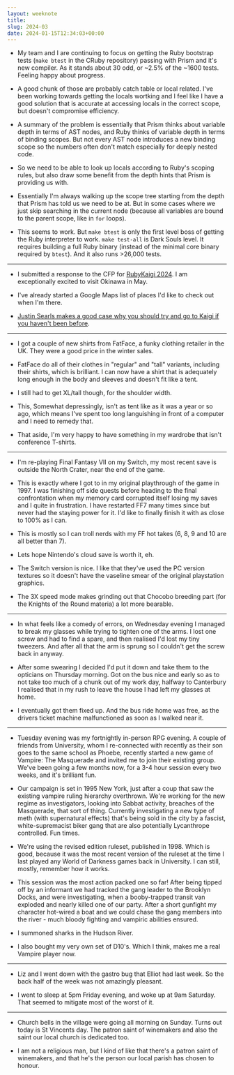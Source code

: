 ```yaml
---
layout: weeknote
title:
slug: 2024-03
date: 2024-01-15T12:34:03+00:00
---
```


- My team and I are continuing to focus on getting the Ruby bootstrap tests
  (`make btest` in the CRuby repository) passing with Prism and it's new
  compiler. As it stands about 30 odd, or ~2.5% of the ~1600 tests. Feeling
  happy about progress.
  
- A good chunk of those are probably catch table or local related. I've been
  working towards getting the locals wortking and I feel like I have a good
  solution that is accurate at accessing locals in the correct scope, but
  doesn't compromise efficiency.
  
- A summary of the problem is essentially that Prism thinks about variable depth
  in terms of AST nodes, and Ruby thinks of variable depth in terms of binding
  scopes. But not every AST node introduces a new binding scope so the numbers
  often don't match especially for deeply nested code.
  
- So we need to be able to look up locals according to Ruby's scoping rules, but
  also draw some benefit from the depth hints that Prism is providing us with.
  
- Essentially I'm always walking up the scope tree starting from the depth that
  Prism has told us we need to be at. But in some cases where we just skip
  searching in the current node (because all variables are bound to the parent
  scope, like in `for` loops).
  
- This seems to work. But `make btest` is only the first level boss of getting
  the Ruby interpreter to work. `make test-all` is Dark Souls level. It requires
  building a full Ruby binary (instead of the minimal core binary required by
  `btest`). And it also runs >26,000 tests.
  
<hr />

- I submitted a response to the CFP for [RubyKaigi
  2024](https://rubykaigi.org/2024/). I am exceptionally excited to visit
  Okinawa in May.

- I've already started a Google Maps list of places I'd like to check out when
  I'm there.

- [Justin Searls makes a good case why you should try and go to Kaigi if you
  haven't been
  before](https://justin.searls.co/links/2024-01-07-why-you-should-come-to-rubykaigi-in-2024/).
  
<hr />
  
- I got a couple of new shirts from FatFace, a funky clothing retailer in the
  UK. They were a good price in the winter sales.

- FatFace do all of their clothes in "regular" and "tall" variants, including
  their shirts, which is brilliant. I can now have a shirt that is adequately
  long enough in the body and sleeves and doesn't fit like a tent.

- I still had to get XL/tall though, for the shoulder width. 

- This, Somewhat depressingly, isn't as tent like as it was a year or so ago,
  which means I've spent too long languishing in front of a computer and I need
  to remedy that.
  
- That aside, I'm very happy to have something in my wardrobe that isn't
  conference T-shirts.
  
<hr />

- I'm re-playing Final Fantasy VII on my Switch, my most recent save is outside
  the North Crater, near the end of the game.

- This is exactly where I got to in my original playthrough of the game
  in 1997. I was finishing off side quests before heading to the final
  confrontation when my memory card corrupted itself losing my saves and I quite
  in frustration. I have restarted FF7 many times since but never had the staying
  power for it. I'd like to finally finish it with as close to 100% as I can.
  
- This is mostly so I can troll nerds with my FF hot takes (6, 8, 9 and 10 are
  all better than 7).
  
- Lets hope Nintendo's cloud save is worth it, eh.

- The Switch version is nice. I like that they've used the PC version textures
  so it doesn't have the vaseline smear of the original playstation graphics.
  
- The 3X speed mode makes grinding out that Chocobo breeding part (for the
  Knights of the Round materia) a lot more bearable.

<hr />

- In what feels like a comedy of errors, on Wednesday evening I managed to break
  my glasses while trying to tighten one of the arms. I lost one screw and had
  to find a spare, and then realised I'd lost my tiny tweezers. And after all
  that the arm is sprung so I couldn't get the screw back in anyway.
  
- After some swearing I decided I'd put it down and take them to the opticians
  on Thursday morning. Got on the bus nice and early so as to not take too much
  of a chunk out of my work day, halfway to Canterbury I realised that in my
  rush to leave the house I had left my glasses at home.

- I eventually got them fixed up. And the bus ride home was free, as the drivers
  ticket machine malfunctioned as soon as I walked near it.

<hr />
  
- Tuesday evening was my fortnightly in-person RPG evening. A couple of friends
  from University, whom I re-connected with recently as their son goes to the
  same school as Phoebe, recently started a new game of Vampire: The Masquerade
  and invited me to join their existing group. We've been going a few months
  now, for a 3-4 hour session every two weeks, and it's brilliant fun.

- Our campaign is set in 1995 New York, just after a coup that saw the existing
  vampire ruling hierarchy overthrown. We're working for the new regime as
  investigators, looking into Sabbat activity, breaches of the Masquerade, that
  sort of thing. Currently investigating a new type of meth (with supernatural
  effects) that's being sold in the city by a fascist, white-supremacist biker
  gang that are also potentially Lycanthrope controlled. Fun times.

- We're using the revised edition ruleset, published in 1998. Which is good,
  because it was the most recent version of the ruleset at the time I last
  played any World of Darkness games back in University. I can still, mostly,
  remember how it works.

- This session was the most action packed one so far! After being tipped off by
  an informant we had tracked the gang leader to the Brooklyn Docks, and were
  investigating, when a booby-trapped transit van exploded and nearly killed one
  of our party. After a short gunfight my character hot-wired a boat and we
  could chase the gang members into the river - much bloody fighting and
  vampiric abilities ensured.
  
- I summoned sharks in the Hudson River.

- I also bought my very own set of D10's. Which I think, makes me a real Vampire
  player now.
  
<hr />

- Liz and I went down with the gastro bug that Elliot had last week. So the back
  half of the week was not amazingly pleasant.

- I went to sleep at 5pm Friday evening, and woke up at 9am Saturday. That
  seemed to mitigate most of the worst of it.
  
<hr />

- Church bells in the village were going all morning on Sunday. Turns out today
  is St Vincents day. The patron saint of winemakers and also the saint our
  local church is dedicated too.
  
- I am not a religious man, but I kind of like that there's a patron saint of
  winemakers, and that he's the person our local parish has chosen to honour.

